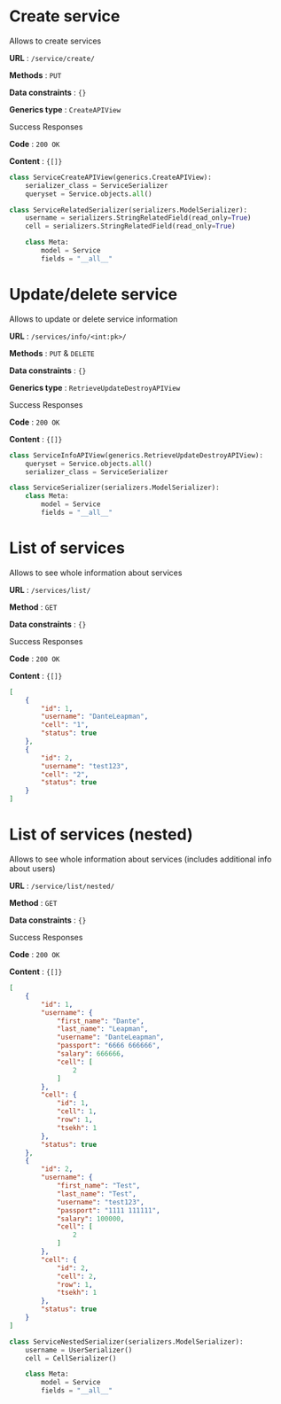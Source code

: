 # Create service

Allows to create services

**URL** : `/service/create/`

**Methods** : `PUT`

**Data constraints** : `{}`

**Generics type** : `CreateAPIView`

Success Responses

**Code** : `200 OK`

**Content** : `{[]}`

```python
class ServiceCreateAPIView(generics.CreateAPIView):
    serializer_class = ServiceSerializer
    queryset = Service.objects.all()
```

```python
class ServiceRelatedSerializer(serializers.ModelSerializer):
    username = serializers.StringRelatedField(read_only=True)
    cell = serializers.StringRelatedField(read_only=True)

    class Meta:
        model = Service
        fields = "__all__"
```


# Update/delete service

Allows to update or delete service information

**URL** : `/services/info/<int:pk>/`

**Methods** : `PUT` & `DELETE`

**Data constraints** : `{}`

**Generics type** : `RetrieveUpdateDestroyAPIView`

Success Responses

**Code** : `200 OK`

**Content** : `{[]}`

```python
class ServiceInfoAPIView(generics.RetrieveUpdateDestroyAPIView):
    queryset = Service.objects.all()
    serializer_class = ServiceSerializer
```

```python
class ServiceSerializer(serializers.ModelSerializer):
    class Meta:
        model = Service
        fields = "__all__"
```


# List of services

Allows to see whole information about services

**URL** : `/services/list/`

**Method** : `GET`

**Data constraints** : `{}`

Success Responses

**Code** : `200 OK`

**Content** : `{[]}`

```json
[
    {
        "id": 1,
        "username": "DanteLeapman",
        "cell": "1",
        "status": true
    },
    {
        "id": 2,
        "username": "test123",
        "cell": "2",
        "status": true
    }
]
```

# List of services (nested)

Allows to see whole information about services (includes additional info about users)

**URL** : `/service/list/nested/`

**Method** : `GET`

**Data constraints** : `{}`

Success Responses

**Code** : `200 OK`

**Content** : `{[]}`

```json
[
    {
        "id": 1,
        "username": {
            "first_name": "Dante",
            "last_name": "Leapman",
            "username": "DanteLeapman",
            "passport": "6666 666666",
            "salary": 666666,
            "cell": [
                2
            ]
        },
        "cell": {
            "id": 1,
            "cell": 1,
            "row": 1,
            "tsekh": 1
        },
        "status": true
    },
    {
        "id": 2,
        "username": {
            "first_name": "Test",
            "last_name": "Test",
            "username": "test123",
            "passport": "1111 111111",
            "salary": 100000,
            "cell": [
                2
            ]
        },
        "cell": {
            "id": 2,
            "cell": 2,
            "row": 1,
            "tsekh": 1
        },
        "status": true
    }
]
```

```python
class ServiceNestedSerializer(serializers.ModelSerializer):
    username = UserSerializer()
    cell = CellSerializer()

    class Meta:
        model = Service
        fields = "__all__"
```